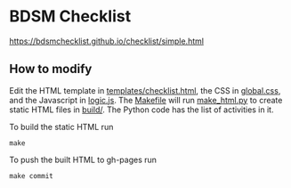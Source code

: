 BDSM Checklist
==============

https://bdsmchecklist.github.io/checklist/simple.html

How to modify
-------------

Edit the HTML template in [templates/checklist.html](templates/checklist.html), the CSS in [global.css](global.css), and the Javascript in [logic.js](logic.js). The [Makefile](Makefile) will run [make_html.py](make_html.py) to create static HTML files in [build/](build/). The Python code has the list of activities in it.

To build the static HTML run
```
make
```
To push the built HTML to gh-pages run
```
make commit
```
